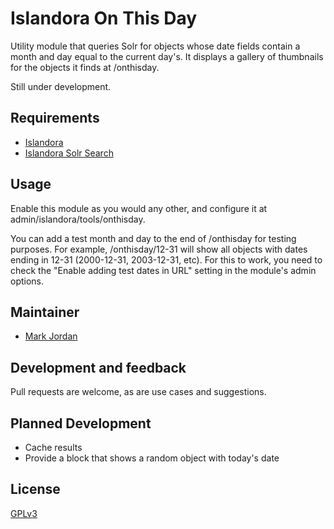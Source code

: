 # Islandora On This Day

Utility module that queries Solr for objects whose date fields contain a month and day equal to the current day's. It displays a gallery of thumbnails for the objects it finds at /onthisday.

Still under development.

## Requirements

* [Islandora](https://github.com/Islandora/islandora)
* [Islandora Solr Search](https://github.com/Islandora/islandora_solr_search)

## Usage

Enable this module as you would any other, and configure it at admin/islandora/tools/onthisday.

You can add a test month and day to the end of /onthisday for testing purposes. For example, /onthisday/12-31 will show all objects with dates ending in 12-31 (2000-12-31, 2003-12-31, etc). For this to work, you need to check the "Enable adding test dates in URL" setting in the module's admin options.

## Maintainer

* [Mark Jordan](https://github.com/mjordan)

## Development and feedback

Pull requests are welcome, as are use cases and suggestions.

## Planned Development

* Cache results
* Provide a block that shows a random object with today's date

## License

 [GPLv3](http://www.gnu.org/licenses/gpl-3.0.txt)
